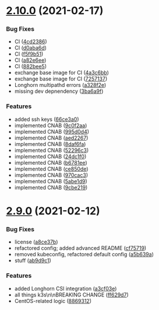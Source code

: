 # [2.10.0](https://gitlab.com/p3r.one/apollo/compare/v2.9.0...v2.10.0) (2021-02-17)


### Bug Fixes

* CI ([4cd2386](https://gitlab.com/p3r.one/apollo/commit/4cd2386fa105f99cce7c0e9ee5b75c62df04b0c0))
* CI ([d0aba6d](https://gitlab.com/p3r.one/apollo/commit/d0aba6dd6ed5374c6c875b465b017d34164da702))
* CI ([f5f9b51](https://gitlab.com/p3r.one/apollo/commit/f5f9b51b0bc82f15986935cea2dc3848690c127c))
* CI ([a82e6ee](https://gitlab.com/p3r.one/apollo/commit/a82e6ee8dd808e92f75deb818dc4f8a796c7d8bb))
* CI ([882bee5](https://gitlab.com/p3r.one/apollo/commit/882bee5eac3ac7445512efed098bbfd41ceb9613))
* exchange base image for CI ([4a3c6bb](https://gitlab.com/p3r.one/apollo/commit/4a3c6bb6c7a0d2a7b79d94d40d214fc51bbb5bad))
* exchange base image for CI ([7257137](https://gitlab.com/p3r.one/apollo/commit/7257137190be023b10930b1818c33c6a8073a81f))
* Longhorn multipathd errors ([a328f2e](https://gitlab.com/p3r.one/apollo/commit/a328f2e4de2a6200826f554d98a4f20ac7e2b4dd))
* missing dev depnendency ([3ba6a9f](https://gitlab.com/p3r.one/apollo/commit/3ba6a9fa10cd1f7dc8b83f4eda1633f329ba4620))


### Features

* added ssh keys ([66ce3a0](https://gitlab.com/p3r.one/apollo/commit/66ce3a0e178d1f014a0f0dd9d407a7387ec0f9f4))
* implemented CNAB ([9c0f2aa](https://gitlab.com/p3r.one/apollo/commit/9c0f2aa3a674c8f805c27a9570ced2acd5b8cf4f))
* implemented CNAB ([995d0d4](https://gitlab.com/p3r.one/apollo/commit/995d0d41ae56eab08ca17a6f5e37e34aed297e73))
* implemented CNAB ([aed2267](https://gitlab.com/p3r.one/apollo/commit/aed22677219389718fd8b1e8827edf39b2b2f082))
* implemented CNAB ([8daf6fa](https://gitlab.com/p3r.one/apollo/commit/8daf6fa980b523a1d5b1e50ae9e5c3b4cf929756))
* implemented CNAB ([52296c3](https://gitlab.com/p3r.one/apollo/commit/52296c3c14824f5ac32073d83bce91dd4e941904))
* implemented CNAB ([24dc1f0](https://gitlab.com/p3r.one/apollo/commit/24dc1f08421142d9940dcd715e8995f78a8ebeca))
* implemented CNAB ([b6781ee](https://gitlab.com/p3r.one/apollo/commit/b6781ee7725bccdfc38752f587eb332021690d37))
* implemented CNAB ([ce850de](https://gitlab.com/p3r.one/apollo/commit/ce850de848ce639519b6fb60360d2bea0e0ecb17))
* implemented CNAB ([970cac3](https://gitlab.com/p3r.one/apollo/commit/970cac3fb99ab11258174e78b1e5b108893240b9))
* implemented CNAB ([5abe1d9](https://gitlab.com/p3r.one/apollo/commit/5abe1d9a198d16133b828e45ee3069344469427f))
* implemented CNAB ([9cbe219](https://gitlab.com/p3r.one/apollo/commit/9cbe219181017d5e0e4cb936d006be1c1350868f))

# [2.9.0](https://gitlab.com/p3r.one/apollo/compare/v2.8.0...v2.9.0) (2021-02-12)


### Bug Fixes

* license ([a8ce37b](https://gitlab.com/p3r.one/apollo/commit/a8ce37b7590e1c1c3355aac730a4fc0f97ba3a32))
* refactored config; added advanced README ([cf75719](https://gitlab.com/p3r.one/apollo/commit/cf7571995679bc0af60dce047e93cece4a142379))
* removed kubeconfig, refactored default config ([a5b639a](https://gitlab.com/p3r.one/apollo/commit/a5b639a07f141da73f8908a9d7225badffa672be))
* stuff ([ab9d9c1](https://gitlab.com/p3r.one/apollo/commit/ab9d9c1ed2d59ce7556f1eb65e49357335bc1252))


### Features

* added Longhorn CSI integration ([a3cf03e](https://gitlab.com/p3r.one/apollo/commit/a3cf03e10751205620469cab95e7a7a2f43de722))
* all things k3s\n\nBREAKING CHANGE ([ff629d7](https://gitlab.com/p3r.one/apollo/commit/ff629d7981a4fefa44e15926f1dbefd37845fd29))
* CentOS-related logic ([8869312](https://gitlab.com/p3r.one/apollo/commit/8869312d064a8c4e9547a59f603589b3964ca73f))
